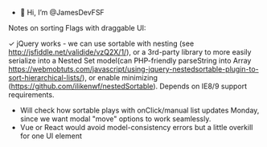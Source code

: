 - 👋 Hi, I’m @JamesDevFSF

Notes on sorting Flags with draggable UI:

✓ jQuery works - we can use sortable with nesting (see http://jsfiddle.net/validide/vzQ2X/1/), or a 3rd-party library to more easily serialize into a Nested Set model(can PHP-friendly parseString into Array https://webmobtuts.com/javascript/using-jquery-nestedsortable-plugin-to-sort-hierarchical-lists/), or enable minimizing (https://github.com/ilikenwf/nestedSortable). Depends on IE8/9 support requirements.

- Will check how sortable plays with onClick/manual list updates Monday, since we want modal "move" options to work seamlessly.
- Vue or React would avoid model-consistency errors but a little overkill for one UI element
